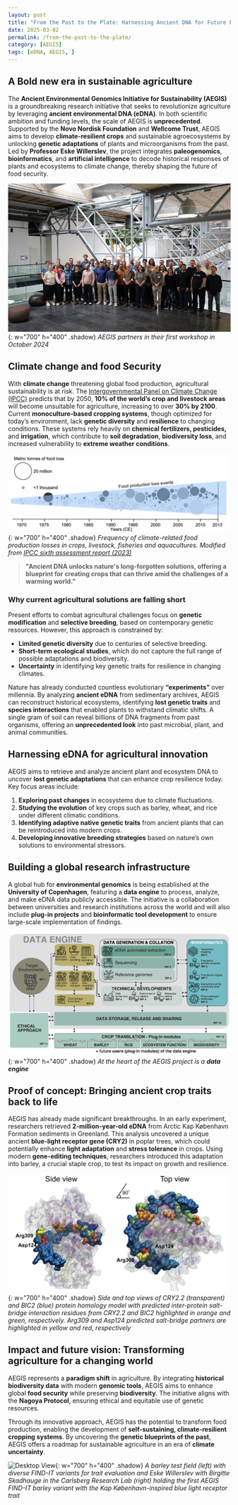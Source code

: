 ```yaml
---
layout: post
title: "From the Past to the Plate: Harnessing Ancient DNA for Future Food Security"
date: 2025-03-02
permalink: /from-the-past-to-the-plate/
category: [AEGIS]
tags: [eDNA, AEGIS, ]
---
```


## A Bold new era in sustainable agriculture

The **Ancient Environmental Genomics Initiative for Sustainability (AEGIS)** is a groundbreaking research initiative that seeks to revolutionize agriculture by leveraging **ancient environmental DNA (eDNA)**. In both scientific ambition and funding levels, the scale of AEGIS is **unprecedented**. Supported by the **Novo Nordisk Foundation** and **Wellcome Trust**, AEGIS aims to develop **climate-resilient crops** and sustainable agroecosystems by unlocking **genetic adaptations** of plants and microorganisms from the past. Led by **Professor Eske Willerslev**, the project integrates **paleogenomics**, **bioinformatics**, and **artificial intelligence** to decode historical responses of plants and ecosystems to climate change, thereby shaping the future of food security.

![Desktop View](/assets/img/from-the-past-to-the-plate/figure-1.png){: w="700" h="400" .shadow}
_AEGIS partners in their first workshop in October 2024_

## Climate change and food Security

With **climate change** threatening global food production, agricultural sustainability is at risk. The [Intergovernmental Panel on Climate Change (IPCC)](https://www.ipcc.ch/report/sixth-assessment-report-cycle/) predicts that by 2050, **10% of the world’s crop and livestock areas** will become unsuitable for agriculture, increasing to over **30% by 2100**. Current **monoculture-based cropping systems**, though optimized for today’s environment, lack **genetic diversity** and **resilience** to changing conditions. These systems rely heavily on **chemical fertilizers, pesticides,** and **irrigation**, which contribute to **soil degradation**, **biodiversity loss**, and increased vulnerability to **extreme weather conditions**.

![Desktop View](/assets/img/from-the-past-to-the-plate/figure-2.png){: w="700" h="400" .shadow}
_Frequency of climate-related food production losses in crops, livestock, fisheries and aquacultures. Modified from [IPCC sixth assessment report (2023)](https://www.ipcc.ch/report/sixth-assessment-report-cycle/)_

> **"Ancient DNA unlocks nature's long-forgotten solutions, offering a blueprint for creating crops that can thrive amid the challenges of a warming world."**

### Why current agricultural solutions are falling short

Present efforts to combat agricultural challenges focus on **genetic modification** and **selective breeding**, based on contemporary genetic resources. However, this approach is constrained by:
- **Limited genetic diversity** due to centuries of selective breeding.
- **Short-term ecological studies**, which do not capture the full range of possible adaptations and biodiversity.
- **Uncertainty** in identifying key genetic traits for resilience in changing climates.

Nature has already conducted countless evolutionary **“experiments”** over millennia. By analyzing **ancient eDNA** from sedimentary archives, AEGIS can reconstruct historical ecosystems, identifying **lost genetic traits** and **species interactions** that enabled plants to withstand climatic shifts. A single gram of soil can reveal billions of DNA fragments from past organisms, offering an **unprecedented look** into past microbial, plant, and animal communities.

## Harnessing eDNA for agricultural innovation

AEGIS aims to retrieve and analyze ancient plant and ecosystem DNA to uncover **lost genetic adaptations** that can enhance crop resilience today. Key focus areas include:
1. **Exploring past changes** in ecosystems due to climate fluctuations.
2. **Studying the evolution** of key crops such as barley, wheat, and rice under different climatic conditions.
3. **Identifying adaptive native genetic traits** from ancient plants that can be reintroduced into modern crops.
4. **Developing innovative breeding strategies** based on nature’s own solutions to environmental stressors.

## Building a global research infrastructure

A global hub for **environmental genomics** is being established at the **University of Copenhagen**, featuring a **data engine** to process, analyze, and make eDNA data publicly accessible. The initiative is a collaboration between universities and research institutions across the world and will also include **plug-in projects** and **bioinformatic tool development** to ensure large-scale implementation of findings.

![Desktop View](/assets/img/from-the-past-to-the-plate/figure-3.png){: w="700" h="400" .shadow}
_At the heart of the AEGIS project is a **data engine**_

## Proof of concept: Bringing ancient crop traits back to life

AEGIS has already made significant breakthroughs. In an early experiment, researchers retrieved **2-million-year-old eDNA** from Arctic Kap København Formation sediments in Greenland. This analysis uncovered a unique ancient **blue-light receptor gene (CRY2)** in poplar trees, which could potentially enhance **light adaptation** and **stress tolerance** in crops. Using modern **gene-editing techniques**, researchers introduced this adaptation into barley, a crucial staple crop, to test its impact on growth and resilience.

![Desktop View](/assets/img/from-the-past-to-the-plate/figure-4.png){: w="700" h="400" .shadow}
_Side and top views of CRY2.2 (transparent) and BIC2 (blue) protein homology model with predicted inter-protein salt-bridge interaction residues from CRY2.2 and BIC2 highlighted in orange and green, respectively. Arg309 and Asp124 predicted salt-bridge partners are highlighted in yellow and red, respectively_


## Impact and future vision: Transforming agriculture for a changing world

AEGIS represents a **paradigm shift** in agriculture. By integrating **historical biodiversity data** with modern **genomic tools**, AEGIS aims to enhance global **food security** while preserving **biodiversity**. The initiative aligns with the **Nagoya Protocol**, ensuring ethical and equitable use of genetic resources.

Through its innovative approach, AEGIS has the potential to transform food production, enabling the development of **self-sustaining, climate-resilient cropping systems**. By uncovering the **genetic blueprints of the past**, AEGIS offers a roadmap for sustainable agriculture in an era of **climate uncertainty**.

![Desktop View](/assets/img/from-the-past-to-the-plate/figure-5.png){: w="700" h="400" .shadow}
_A barley test field (left) with diverse FIND-IT variants for trait evaluation and Eske Willerslev with Birgitte Skadhauge in the Carlsberg Research Lab (right) holding the first AEGIS FIND-IT barley variant with the Kap København-inspired blue light receptor trait_